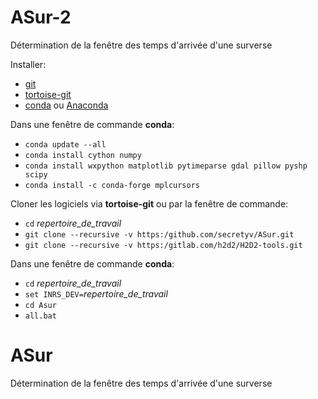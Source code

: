 # ASur-2

Détermination de la fenêtre des temps d'arrivée d'une surverse

Installer:

- [git](https://git-scm.com/download/win)
- [tortoise-git](https://tortoisegit.org/download)
- [conda](https://repo.anaconda.com/miniconda) ou [Anaconda](https://repo.continuum.io)

Dans une fenêtre de commande **conda**:

- `conda update --all`
- `conda install cython numpy`
- `conda install wxpython matplotlib pytimeparse gdal pillow pyshp scipy`
- `conda install -c conda-forge mplcursors`

Cloner les logiciels via **tortoise-git** ou par la fenêtre de commande:

- `cd` *repertoire_de_travail*
- `git clone --recursive -v https:/github.com/secretyv/ASur.git`
- `git clone --recursive -v https:/gitlab.com/h2d2/H2D2-tools.git`

Dans une fenêtre de commande **conda**:

- `cd` *repertoire_de_travail*
- `set INRS_DEV=`*repertoire_de_travail*
- `cd Asur`
- `all.bat`
# ASur

Détermination de la fenêtre des temps d'arrivée d'une surverse
